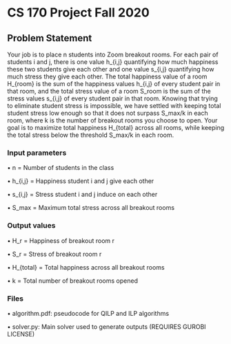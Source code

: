 # CS 170 Project Fall 2020

## Problem Statement

Your job is to place n students into Zoom breakout rooms. For each pair of students i and j, there is one value h_{i,j} quantifying how much happiness these two students give each other and one value s_{i,j} quantifying how much stress they give each other. The total happiness value of a room H_{room} is the sum of the happiness values h_{i,j} of every student pair in that room, and the total stress value of a room S_room is the sum of the stress values s_{i,j}  of every student pair in that room. Knowing that trying to eliminate student stress is impossible, we have settled with keeping total student stress low enough so that it does not surpass S_max/k in each room, where k is the number of breakout rooms you choose to open. Your goal is to maximize total happiness H_{total} across all rooms, while keeping the total stress below the threshold S_max/k in each room.

### Input parameters
• n = Number of students in the class 

• h_{i,j} = Happiness student i and j give each other 

• s_{i,j} = Stress student i and j induce on each other
 
• S_max = Maximum total stress across all breakout rooms 



### Output values
• H_r = Happiness of breakout room r 

• S_r = Stress of breakout room r 

• H_{total} = Total happiness across all breakout rooms 

• k = Total number of breakout rooms opened 


### Files 
• algorithm.pdf: pseudocode for QILP and ILP algorithms

• solver.py: Main solver used to generate outputs (REQUIRES GUROBI LICENSE)
